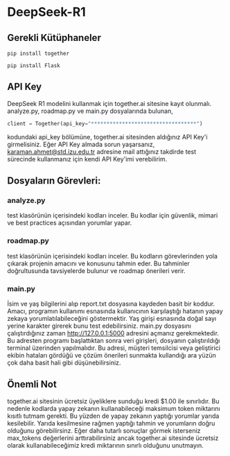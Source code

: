 # DeepSeek-R1

## Gerekli Kütüphaneler
```
pip install together
```
```
pip install Flask
```

## API Key
DeepSeek R1 modelini kullanmak için together.ai sitesine kayıt olunmalı. analyze.py, roadmap.py ve main.py dosyalarında bulunan,
```python
client = Together(api_key="**********************************")
```
kodundaki api_key bölümüne, together.ai sitesinden aldığınız API Key'i girmelisiniz. Eğer API Key almada sorun yaşarsanız, karaman.ahmet@std.izu.edu.tr adresine mail attığınız takdirde test sürecinde kullanmanız için kendi API Key'imi verebilirim.

## Dosyaların Görevleri:
### analyze.py
test klasörünün içerisindeki kodları inceler. Bu kodlar için güvenlik, mimari ve best practices açısından yorumlar yapar.

### roadmap.py
test klasörünün içerisindeki kodları inceler. Bu kodların görevlerinden yola çıkarak projenin amacını ve konusunu tahmin eder. Bu tahminler doğrultusunda tavsiyelerde bulunur ve roadmap önerileri verir.

### main.py
İsim ve yaş bilgilerini alıp report.txt dosyasına kaydeden basit bir koddur. Amacı, programın kullanımı esnasında kullanıcının karşılaştığı hatanın yapay zekaya yorumlatılabileceğini göstermektir. Yaş girişi esnasında doğal sayı yerine karakter girerek bunu test edebilirsiniz. main.py dosyasını çalıştırdığınız zaman http://127.0.0.1:5000 adresini açmanız gerekmektedir. Bu adresten programı başlattıktan sonra veri girişleri, dosyanın çalıştırıldığı terminal üzerinden yapılmalıdır. Bu adresi, müşteri temsilcisi veya geliştirici ekibin hataları gördüğü ve çözüm önerileri sunmakta kullandığı ara yüzün çok daha basit hali gibi düşünebilirsiniz.

## Önemli Not
together.ai sitesinin ücretsiz üyeliklere sunduğu kredi $1.00 ile sınırlıdır. Bu nedenle kodlarda yapay zekanın kullanabileceği maksimum token miktarını kısıtlı tutmam gerekti. Bu yüzden de yapay zekanın yaptığı yorumlar yarıda kesilebilir. Yarıda kesilmesine rağmen yaptığı tahmin ve yorumların doğru olduğunu görebilirsinz. Eğer daha tutarlı sonuçlar görmek isterseniz max_tokens değerlerini arttırabilirsiniz ancak together.ai sitesinde ücretsiz olarak kullanabileceğimiz kredi miktarının sınırlı olduğunu unutmayın.

